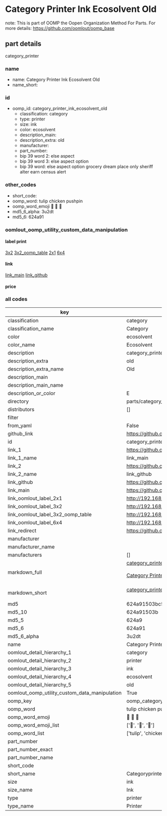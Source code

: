 # Category Printer Ink Ecosolvent Old  

note: This is part of OOMP the Oopen Organization Method For Parts. For more details: https://github.com/oomlout/oomp_base

##  part details
  



category_printer



### name
* name: Category Printer Ink Ecosolvent Old
* name_short: 
### id
* oomp_id: category_printer_ink_ecosolvent_old
  * classification: category
  * type: printer
  * size: ink
  * color: ecosolvent
  * description_main: 
  * description_extra: old
  * manufacturer: 
  * part_number: 
  * bip 39 word 2: else aspect
  * bip 39 word 3: else aspect option
  * bip 39 word: else aspect option grocery dream place only sheriff alter earn census alert

### other_codes
* short_code: 
* oomp_word: tulip chicken pushpin
* oomp_word_emoji :tulip: :chicken: :pushpin:
* md5_6_alpha: 3u2dt
* md5_6: 624a91






### oomlout_oomp_utility_custom_data_manipulation
#### label print
[3x2](http://192.168.1.245:1112/?label=oomp%203u2dt)
[3x2_oomp_table](http://192.168.1.108:1112/?label=oomp%203u2dt)
[2x1](http://192.168.1.242:1112/?label=oomp%203u2dt)
[6x4](http://192.168.1.55:1112/?label=oomp%203u2dt)    

#### link

[link_main](https://github.com/oomlout/oomlout_oomp_version_1_messy/tree/main/parts/category_printer_ink_ecosolvent_old) [link_github](https://github.com/oomlout/oomlout_oomp_version_1_messy/tree/main/parts/category_printer_ink_ecosolvent_old)                             

#### price







### all codes 
| key | value |  
| --- | --- |  
| classification | category |  
| classification_name | Category |  
| color | ecosolvent |  
| color_name | Ecosolvent |  
| description | category_printer |  
| description_extra | old |  
| description_extra_name | Old |  
| description_main |  |  
| description_main_name |  |  
| description_or_color | E  |  
| directory | parts/category_printer_ink_ecosolvent_old |  
| distributors | [] |  
| filter |  |  
| from_yaml | False |  
| github_link | https://github.com/oomlout/oomlout_oomp_part_src/tree/main/parts/category_printer_ink_ecosolvent_old |  
| id | category_printer_ink_ecosolvent_old |  
| link_1 | https://github.com/oomlout/oomlout_oomp_version_1_messy/tree/main/parts/category_printer_ink_ecosolvent_old |  
| link_1_name | link_main |  
| link_2 | https://github.com/oomlout/oomlout_oomp_version_1_messy/tree/main/parts/category_printer_ink_ecosolvent_old |  
| link_2_name | link_github |  
| link_github | https://github.com/oomlout/oomlout_oomp_version_1_messy/tree/main/parts/category_printer_ink_ecosolvent_old |  
| link_main | https://github.com/oomlout/oomlout_oomp_version_1_messy/tree/main/parts/category_printer_ink_ecosolvent_old |  
| link_oomlout_label_2x1 | http://192.168.1.242:1112/?label=oomp%203u2dt |  
| link_oomlout_label_3x2 | http://192.168.1.245:1112/?label=oomp%203u2dt |  
| link_oomlout_label_3x2_oomp_table | http://192.168.1.108:1112/?label=oomp%203u2dt |  
| link_oomlout_label_6x4 | http://192.168.1.55:1112/?label=oomp%203u2dt |  
| link_redirect | https://github.com/oomlout/oomlout_oomp_version_1_messy/tree/main/parts/category_printer_ink_ecosolvent_old |  
| manufacturer |  |  
| manufacturer_name |  |  
| manufacturers | [] |  
| markdown_full | [category_printer_ink_ecosolvent_old](none)<br>[](none)<br>[Category Printer Ink Ecosolvent Old](none)<br><br> |  
| markdown_short | [category_printer_ink_ecosolvent_old](none)<br><br> |  
| md5 | 624a91503bc593629721466d37435a41 |  
| md5_10 | 624a91503b |  
| md5_5 | 624a9 |  
| md5_6 | 624a91 |  
| md5_6_alpha | 3u2dt |  
| name | Category Printer Ink Ecosolvent Old |  
| oomlout_detail_hierarchy_1 | category |  
| oomlout_detail_hierarchy_2 | printer |  
| oomlout_detail_hierarchy_3 | ink |  
| oomlout_detail_hierarchy_4 | ecosolvent |  
| oomlout_detail_hierarchy_5 | old |  
| oomlout_oomp_utility_custom_data_manipulation | True |  
| oomp_key | oomp_category_printer_ink_ecosolvent_old |  
| oomp_word | tulip chicken pushpin |  
| oomp_word_emoji | :tulip: :chicken: :pushpin: |  
| oomp_word_emoji_list | [':tulip:', ':chicken:', ':pushpin:'] |  
| oomp_word_list | ['tulip', 'chicken', 'pushpin'] |  
| part_number |  |  
| part_number_exact |  |  
| part_number_name |  |  
| short_code |  |  
| short_name | Categoryprinter |  
| size | ink |  
| size_name | Ink |  
| type | printer |  
| type_name | Printer |  
